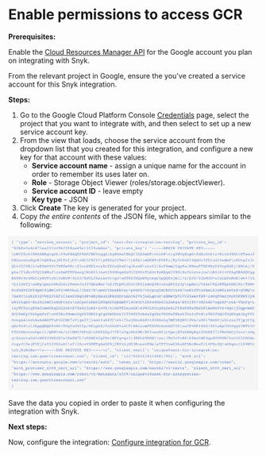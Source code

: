 # Enable permissions to access GCR

**Prerequisites:**

Enable the [Cloud Resources Manager API](https://console.cloud.google.com/apis/library/cloudresourcemanager.googleapis.com?q=cloud%20resource%20manager\&id=16f5d23e-c895-4b9d-88e4-864c1766636f\&project=next-for-integration-testing) for the Google account you plan on integrating with Snyk.

From the relevant project in Google, ensure the you've created a service account for this Snyk integration.

**Steps:**

1. Go to the Google Cloud Platform Console [Credentials](https://console.cloud.google.com/apis/credentials) page, select the project that you want to integrate with, and then select to set up a new service account key.
2. From the view that loads, choose the service account from the dropdown list that you created for this integration, and configure a new key for that account with these values:
   * **Service account name** - assign a unique name for the account in order to remember its uses later on.
   * **Role** - Storage Object Viewer (roles/storage.objectViewer).
   * **Service account ID** - leave empty
   * **Key type** - JSON
3. Click **Create** The key is generated for your project.
4. Copy _the entire contents_ of the JSON file, which appears similar to the following:

![GCR\_key\_file\_contents.png](../../../.gitbook/assets/uuid-c4e3b781-e575-5ab8-6cea-b0a8654068c4-en.png)

Save the data you copied in order to paste it when configuring the integration with Snyk.

**Next steps:**

Now, configure the integration: [Configure integration for GCR](https://support.snyk.io/hc/articles/360003916118#UUID-9e0df3f8-0780-b593-573b-5185bdca4a6d).
